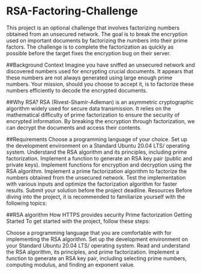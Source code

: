 # RSA-Factoring-Challenge

This project is an optional challenge that involves factorizing numbers obtained from an unsecured network. The goal is to break the encryption used on important documents by factorizing the numbers into their prime factors. The challenge is to complete the factorization as quickly as possible before the target fixes the encryption bug on their server.

##Background Context
Imagine you have sniffed an unsecured network and discovered numbers used for encrypting crucial documents. It appears that these numbers are not always generated using large enough prime numbers. Your mission, should you choose to accept it, is to factorize these numbers efficiently to decode the encrypted documents.

##Why RSA?
RSA (Rivest-Shamir-Adleman) is an asymmetric cryptographic algorithm widely used for secure data transmission. It relies on the mathematical difficulty of prime factorization to ensure the security of encrypted information. By breaking the encryption through factorization, we can decrypt the documents and access their contents.

##Requirements
Choose a programming language of your choice.
Set up the development environment on a Standard Ubuntu 20.04 LTS/ operating system.
Understand the RSA algorithm and its principles, including prime factorization.
Implement a function to generate an RSA key pair (public and private keys).
Implement functions for encryption and decryption using the RSA algorithm.
Implement a prime factorization algorithm to factorize the numbers obtained from the unsecured network.
Test the implementation with various inputs and optimize the factorization algorithm for faster results.
Submit your solution before the project deadline.
Resources
Before diving into the project, it is recommended to familiarize yourself with the following topics:

##RSA algorithm
How HTTPS provides security
Prime factorization
Getting Started
To get started with the project, follow these steps:

Choose a programming language that you are comfortable with for implementing the RSA algorithm.
Set up the development environment on your Standard Ubuntu 20.04 LTS/ operating system.
Read and understand the RSA algorithm, its principles, and prime factorization.
Implement a function to generate an RSA key pair, including selecting prime numbers, computing modulus, and finding an exponent value.


